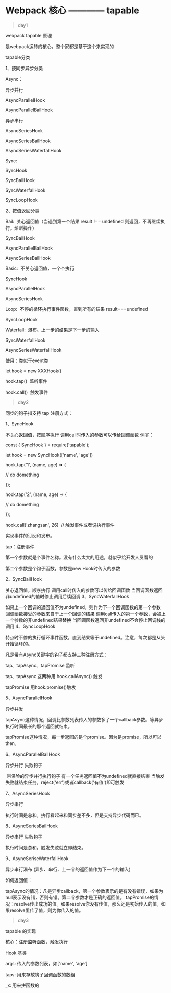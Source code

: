 # Webpack 核心 ———— tapable

> day1

webpack tapable 原理

是webpack运转的核心，整个家都是基于这个来实现的

tapable分类

1、按同步异步分类

Async：

异步并行

AsyncParallelHook

AsyncParallelBailHook

异步串行

AsyncSeriesHook

AsyncSeriesBailHook

AsyncSeriesWaterfallHook

Sync: 

SyncHook

SyncBailHook

SyncWaterfallHook

SyncLoopHook

2、按值返回分类

Bail:  关心返回值（当遇到第一个结果 result !== undefined 则返回，不再继续执行。熔断操作）

SyncBailHook

AsyncParallelBailHook

AsyncSeriesBailHook

Basic:  不关心返回值，一个个执行

SyncHook

AsyncParallelHook

AsyncSeriesHook

Loop:  不停的循环执行事件函数，直到所有的结果 result===undefined

SyncLoopHook

Waterfall:  瀑布。上一步的结果是下一步的输入

SyncWaterfallHook

AsyncSeriesWaterfallHook



使用：类似于event类

let hook = new XXXHook()

hook.tap()  监听事件

hook.call()  触发事件


> day2


同步的钩子指支持 tap 注册方式：

1、SyncHook 

不关心返回值，按顺序执行
调用call时传入的参数可以传给回调函数
例子：

const { SyncHook } = require('tapable');

let hook = new SyncHook(['name', 'age'])

hook.tap('1', (name, age) => {

// do domething

});

hook.tap('2', (name, age) => {

// do domething

});

hook.call('zhangsan', 26)  // 触发事件或者说执行事件

实现事件的订阅和发布。

tap：注册事件

第一个参数就是个事件名称。没有什么太大的用途，就似乎给开发人员看的

第二个参数是个钩子函数，参数是new Hook时传入的参数

2、SyncBailHook 

关心返回值，顺序执行
调用call时传入的参数可以传给回调函数
当回调函数返回非undefined的值时停止调用后续回调
3、SyncWaterfallHook

如果上一个回调的返回值不为undefined，则作为下一个回调函数的第一个参数
回调函数接受的参数来自于上一个回调的结果
调用call传入的第一个参数，会被上一个参数的非undefined结果替换
当回调函数返回非undefined不会停止回调栈的调用
4、SyncLoopHook

特点时不停的执行循环事件函数，直到结果等于undefined。注意，每次都是从头开始循环的。



凡是带有Async关键字的钩子都支持三种注册方式：

tap、tapAsync、tapPromise 监听

tap、tapAsync 这两种用 hook.callAsync() 触发

tapPromise 用hook.promise()触发

5、AsyncParallelHook

异步并发

tapAsync这种情况，回调比参数列表传入的参数多了一个callback参数。等异步执行时间最长的那个返回就结束。

tapPromise这种情况，每一步返回的是个promise。因为是promise，所以可以then。

6、AsyncParallelBailHook

异步并行 失败钩子

 带保险的异步并行执行钩子
有一个任务返回值不为undefined就直接结束
当触发失败就结束任务。reject('err')或者callback('有值')即可触发

7、AsyncSeriesHook

异步串行

执行时间是总和。执行看起来和同步差不多，但是支持异步代码而已。

8、AsyncSeriesBailHook

异步串行 失败钩子

执行时间是总和，触发失败就立即结束。

9、AsyncSeriseWaterfallHook

异步串行瀑布 (异步、串行、上一个的返回值作为下一个的输入)

如何返回值：

tapAsync的情况：凡是异步callback，第一个参数表示的是有没有错误，如果为null表示没有错，否则有错。第二个参数才是正确的返回值。
tapPromise的情况：resolve传出成功的值。如果resolve你没有传值，那么还是初始传入的值，如果resolve里传了值，则为你传入的值。

> day3

tapable 的实现

核心：注册监听函数，触发执行

Hook 基类

args: 传入的参数列表，如['name', 'age']

taps: 用来存放钩子回调函数的数组

_x: 用来拼函数的
